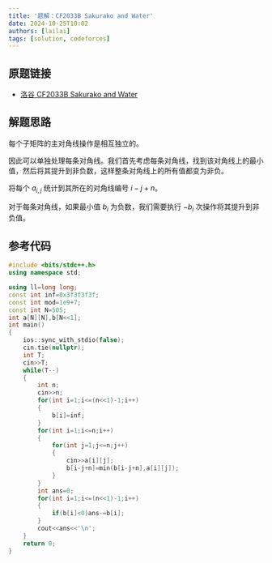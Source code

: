 ```yaml
---
title: '题解：CF2033B Sakurako and Water'
date: 2024-10-25T10:02
authors: [lailai]
tags: [solution, codeforces]
---
```


## 原题链接

- [洛谷 CF2033B Sakurako and Water](https://www.luogu.com.cn/problem/CF2033B)

<!-- truncate -->

## 解题思路

每个子矩阵的主对角线操作是相互独立的。

因此可以单独处理每条对角线。我们首先考虑每条对角线，找到该对角线上的最小值，然后将其提升到非负数，这样整条对角线上的所有值都变为非负。

将每个 $a_{i,j}$ 统计到其所在的对角线编号 $i-j+ n$。

对于每条对角线，如果最小值 $b_i$ 为负数，我们需要执行 $-b_i$ 次操作将其提升到非负值。

## 参考代码

```cpp
#include <bits/stdc++.h>
using namespace std;

using ll=long long;
const int inf=0x3f3f3f3f;
const int mod=1e9+7;
const int N=505;
int a[N][N],b[N<<1];
int main()
{
	ios::sync_with_stdio(false);
	cin.tie(nullptr);
	int T;
	cin>>T;
	while(T--)
	{
		int n;
		cin>>n;
		for(int i=1;i<=(n<<1)-1;i++)
		{
			b[i]=inf;
		}
		for(int i=1;i<=n;i++)
		{
			for(int j=1;j<=n;j++)
			{
				cin>>a[i][j];
				b[i-j+n]=min(b[i-j+n],a[i][j]);
			}
		}
		int ans=0;
		for(int i=1;i<=(n<<1)-1;i++)
		{
			if(b[i]<0)ans-=b[i];
		}
		cout<<ans<<'\n';
	}
	return 0;
}
```
